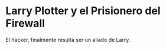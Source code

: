 # Larry Plotter y el Prisionero del Firewall

El hacker, finalmente resulta ser un aliado de Larry.
